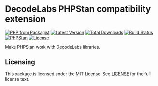 # DecodeLabs PHPStan compatibility extension

[![PHP from Packagist](https://img.shields.io/packagist/php-v/decodelabs/phpstan-decodelabs?style=flat-square)](https://packagist.org/packages/decodelabs/phpstan-decodelabs)
[![Latest Version](https://img.shields.io/packagist/v/decodelabs/phpstan-decodeLabs.svg?style=flat-square)](https://packagist.org/packages/decodelabs/phpstan-decodeLabs)
[![Total Downloads](https://img.shields.io/packagist/dt/decodelabs/phpstan-decodeLabs.svg?style=flat-square)](https://packagist.org/packages/decodelabs/phpstan-decodeLabs)
[![Build Status](https://img.shields.io/travis/decodelabs/phpstan-decodeLabs/develop.svg?style=flat-square)](https://travis-ci.org/decodelabs/phpstan-decodeLabs)
[![PHPStan](https://img.shields.io/badge/PHPStan-enabled-44CC11.svg?longCache=true&style=flat-square)](https://github.com/phpstan/phpstan)
[![License](https://img.shields.io/packagist/l/decodelabs/phpstan-decodelabs?style=flat-square)](https://packagist.org/packages/decodelabs/phpstan-decodelabs)

Make PHPStan work with DecodeLabs libraries.

## Licensing
This package is licensed under the MIT License. See [LICENSE](./LICENSE) for the full license text.
